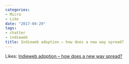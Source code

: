 ```yaml
---
categories:
- Micro
- Like
date: "2017-04-29"
tags:
- chatter
- indieweb
title: Indieweb adoption – how does a new way spread?
---
```


Likes: [Indieweb adoption – how does a new way spread?](https://colinwalker.blog/2017/04/27/indieweb-adoption-how-does-a-new-way-spread/)
